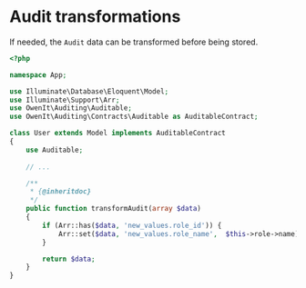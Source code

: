 # Audit transformations

If needed, the `Audit` data can be transformed before being stored.

```php
<?php

namespace App;

use Illuminate\Database\Eloquent\Model;
use Illuminate\Support\Arr;
use OwenIt\Auditing\Auditable;
use OwenIt\Auditing\Contracts\Auditable as AuditableContract;

class User extends Model implements AuditableContract
{
    use Auditable;
  
    // ...

    /**
     * {@inheritdoc}
     */
    public function transformAudit(array $data)
    {
        if (Arr::has($data, 'new_values.role_id')) {
            Arr::set($data, 'new_values.role_name',  $this->role->name);
        }

        return $data;
    }
}
```
